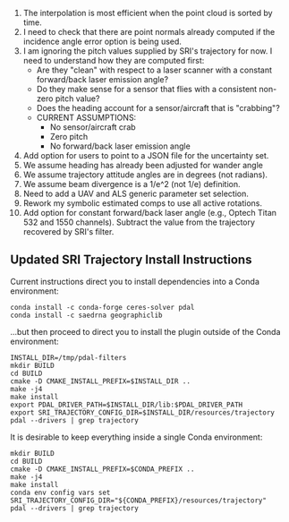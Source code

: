 1. The interpolation is most efficient when the point cloud is sorted by time.
2. I need to check that there are point normals already computed if the incidence angle error option is being used.
3. I am ignoring the pitch values supplied by SRI's trajectory for now. I need to understand how they are computed first:
    * Are they "clean" with respect to a laser scanner with a constant forward/back laser emission angle?
    * Do they make sense for a sensor that flies with a consistent non-zero pitch value?
    * Does the heading account for a sensor/aircraft that is "crabbing"?
    * CURRENT ASSUMPTIONS:
        * No sensor/aircraft crab
        * Zero pitch
        * No forward/back laser emission angle
4. Add option for users to point to a JSON file for the uncertainty set.
5. We assume heading has already been adjusted for wander angle
6. We assume trajectory attitude angles are in degrees (not radians).
6. We assume beam divergence is a 1/e^2 (not 1/e) definition.
7. Need to add a UAV and ALS generic parameter set selection.
8. Rework my symbolic estimated comps to use all active rotations.
9. Add option for constant forward/back laser angle (e.g., Optech Titan 532 and 1550 channels). Subtract the value from the trajectory recovered by SRI's filter.



## Updated SRI Trajectory Install Instructions
Current instructions direct you to install dependencies into a Conda environment:
```
conda install -c conda-forge ceres-solver pdal
conda install -c saedrna geographiclib
```

...but then proceed to direct you to install the plugin outside of the Conda environment:
```
INSTALL_DIR=/tmp/pdal-filters
mkdir BUILD
cd BUILD
cmake -D CMAKE_INSTALL_PREFIX=$INSTALL_DIR ..
make -j4
make install
export PDAL_DRIVER_PATH=$INSTALL_DIR/lib:$PDAL_DRIVER_PATH
export SRI_TRAJECTORY_CONFIG_DIR=$INSTALL_DIR/resources/trajectory
pdal --drivers | grep trajectory
```

It is desirable to keep everything inside a single Conda environment:
```
mkdir BUILD
cd BUILD
cmake -D CMAKE_INSTALL_PREFIX=$CONDA_PREFIX ..
make -j4
make install
conda env config vars set SRI_TRAJECTORY_CONFIG_DIR="${CONDA_PREFIX}/resources/trajectory"
pdal --drivers | grep trajectory
```